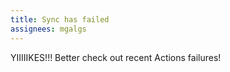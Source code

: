 ```yaml
---
title: Sync has failed
assignees: mgalgs
---
```

YIIIIIKES!!! Better check out recent Actions failures!
